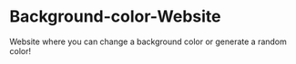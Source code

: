 # Background-color-Website
Website where you can change a background color or generate a random color!
